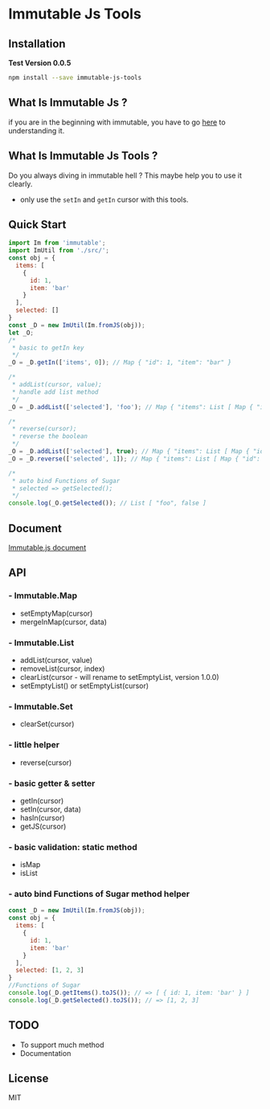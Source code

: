 # Immutable Js Tools

## Installation
**Test Version 0.0.5**

```bash
npm install --save immutable-js-tools
```

## What Is Immutable Js ?

if you are in the beginning with immutable, you have to go [here](https://facebook.github.io/immutable-js/) to understanding it.

## What Is Immutable Js Tools ?

Do you always diving in immutable hell ? This maybe help you to use it clearly.
* only use the `setIn` and `getIn` cursor with this tools.


## Quick Start
```javascript
import Im from 'immutable';
import ImUtil from './src/';
const obj = {
  items: [
    {
      id: 1,
      item: 'bar'
    }
  ],
  selected: []
}
const _D = new ImUtil(Im.fromJS(obj));
let _O;
/*
 * basic to getIn key
 */
_O = _D.getIn(['items', 0]); // Map { "id": 1, "item": "bar" }

/*
 * addList(cursor, value);
 * handle add list method
 */
_O = _D.addList(['selected'], 'foo'); // Map { "items": List [ Map { "id": 1, "item": "bar" } ], "selected": List [ "foo" ] }

/*
 * reverse(cursor);
 * reverse the boolean
 */
_O = _D.addList(['selected'], true); // Map { "items": List [ Map { "id": 1, "item": "bar" } ], "selected": List [ "foo", true ] }
_O = _D.reverse(['selected', 1]); // Map { "items": List [ Map { "id": 1, "item": "bar" } ], "selected": List [ "foo", false ] }

/*
 * auto bind Functions of Sugar
 * selected => getSelected();
 */
console.log(_O.getSelected()); // List [ "foo", false ]
```

## Document
[Immutable.js document](https://facebook.github.io/immutable-js/docs/)

## API

### - Immutable.Map
  * setEmptyMap(cursor)
  * mergeInMap(cursor, data)

### - Immutable.List
  * addList(cursor, value)
  * removeList(cursor, index)
  * clearList(cursor - will rename to setEmptyList, version 1.0.0)
  * setEmptyList() or setEmptyList(cursor)

### - Immutable.Set
  * clearSet(cursor)

### - little helper
  * reverse(cursor)

### - basic getter & setter
  * getIn(cursor)
  * setIn(cursor, data)
  * hasIn(cursor)
  * getJS(cursor)

### - basic validation: static method
  * isMap
  * isList

### - auto bind Functions of Sugar method helper
```javascript
const _D = new ImUtil(Im.fromJS(obj));
const obj = {
  items: [
    {
      id: 1,
      item: 'bar'
    }
  ],
  selected: [1, 2, 3]
}
//Functions of Sugar
console.log(_D.getItems().toJS()); // => [ { id: 1, item: 'bar' } ]
console.log(_D.getSelected().toJS()); // => [1, 2, 3]
```

## TODO
* To support much method
* Documentation

## License
MIT
